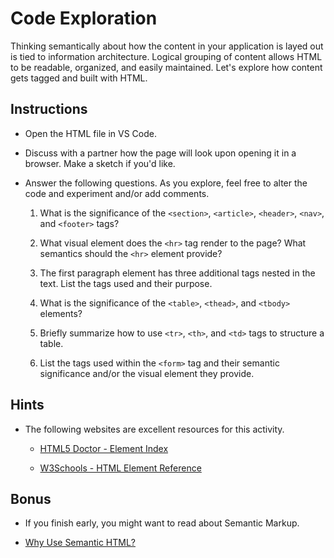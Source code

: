 # Code Exploration

Thinking semantically about how the content in your application is layed out is tied to information architecture.  Logical grouping of content allows HTML to be readable, organized, and easily maintained.  Let's explore how content gets tagged and built with HTML.

## Instructions

- Open the HTML file in VS Code.

- Discuss with a partner how the page will look upon opening it in a browser.  Make a sketch if you'd like.

- Answer the following questions.  As you explore, feel free to alter the code and experiment and/or add comments.

  1. What is the significance of the `<section>`, `<article>`, `<header>`, `<nav>`, and `<footer>` tags?

  1. What visual element does the `<hr>` tag render to the page?  What semantics should the `<hr>` element provide?

  1. The first paragraph element has three additional tags nested in the text.  List the tags used and their purpose.

  1. What is the significance of the `<table>`, `<thead>`, and `<tbody>` elements?

  1. Briefly summarize how to use `<tr>`, `<th>`, and `<td>` tags to structure a table.

  1. List the tags used within the `<form>` tag and their semantic significance and/or the visual element they provide.

## Hints

- The following websites are excellent resources for this activity.

  - [HTML5 Doctor - Element Index](http://html5doctor.com/element-index/)

  - [W3Schools - HTML Element Reference](https://www.w3schools.com/tags/default.asp)

## Bonus

- If you finish early, you might want to read about Semantic Markup.

- [Why Use Semantic HTML?](https://www.lifewire.com/why-use-semantic-html-3468271)
